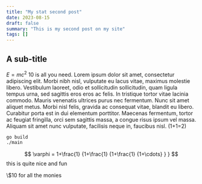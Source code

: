 ```yaml
---
title: "My stat second post"
date: 2023-08-15
draft: false
summary: "This is my second post on my site"
tags: []
---
```


## A sub-title

$E = mc^2$ 10 is all you need. Lorem ipsum dolor sit amet, consectetur adipiscing elit. Morbi nibh nisl, vulputate eu lacus vitae, maximus molestie libero. Vestibulum laoreet, odio et sollicitudin sollicitudin, quam ligula tempus urna, sed sagittis eros eros ac felis. In tristique tortor vitae lacinia commodo. Mauris venenatis ultrices purus nec fermentum. Nunc sit amet aliquet metus. Morbi nisl felis, gravida ac consequat vitae, blandit eu libero. Curabitur porta est in dui elementum porttitor. Maecenas fermentum, tortor ac feugiat fringilla, orci sem sagittis massa, a congue risus ipsum vel massa. Aliquam sit amet nunc vulputate, facilisis neque in, faucibus nisl. \(1+1=2\)
```bash
go build
./main
```
$$
 \varphi = 1+\frac{1} {1+\frac{1} {1+\frac{1} {1+\cdots} } }
$$
this is quite nice and fun 

\\$10 for all the monies 

